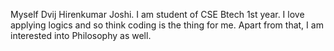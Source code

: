 Myself Dvij Hirenkumar Joshi. I am student of CSE Btech 1st year. I love applying logics and so think coding is the thing for me. Apart from that, I am interested into Philosophy as well.
